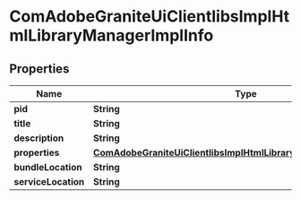 

# ComAdobeGraniteUiClientlibsImplHtmlLibraryManagerImplInfo

## Properties

Name | Type | Description | Notes
------------ | ------------- | ------------- | -------------
**pid** | **String** |  |  [optional]
**title** | **String** |  |  [optional]
**description** | **String** |  |  [optional]
**properties** | [**ComAdobeGraniteUiClientlibsImplHtmlLibraryManagerImplProperties**](ComAdobeGraniteUiClientlibsImplHtmlLibraryManagerImplProperties.md) |  |  [optional]
**bundleLocation** | **String** |  |  [optional]
**serviceLocation** | **String** |  |  [optional]



